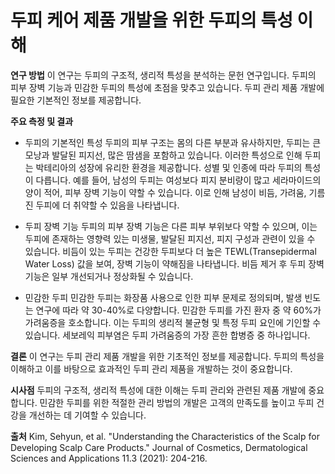 ﻿# 두피 케어 제품 개발을 위한 두피의 특성 이해

**연구 방법**
이 연구는 두피의 구조적, 생리적 특성을 분석하는 문헌 연구입니다.
두피의 피부 장벽 기능과 민감한 두피의 특성에 초점을 맞추고 있습니다.
두피 관리 제품 개발에 필요한 기본적인 정보를 제공합니다.

**주요 측정 및 결과**

 - 두피의 기본적인 특성
두피의 피부 구조는 몸의 다른 부분과 유사하지만, 두피는 큰 모낭과 발달된 피지선, 많은 땀샘을 포함하고 있습니다. 이러한 특성으로 인해 두피는 박테리아의 성장에 유리한 환경을 제공합니다.
성별 및 인종에 따라 두피의 특성이 다릅니다. 예를 들어, 남성의 두피는 여성보다 피지 분비량이 많고 세라마이드의 양이 적어, 피부 장벽 기능이 약할 수 있습니다. 이로 인해 남성이 비듬, 가려움, 기름진 두피에 더 취약할 수 있음을 나타냅니다.

 - 두피 장벽 기능
두피의 피부 장벽 기능은 다른 피부 부위보다 약할 수 있으며, 이는 두피에 존재하는 영향력 있는 미생물, 발달된 피지선, 피지 구성과 관련이 있을 수 있습니다.
비듬이 있는 두피는 건강한 두피보다 더 높은 TEWL(Transepidermal Water Loss) 값을 보여, 장벽 기능이 약해짐을 나타냅니다. 비듬 제거 후 두피 장벽 기능은 일부 개선되거나 정상화될 수 있습니다.

 - 민감한 두피
민감한 두피는 화장품 사용으로 인한 피부 문제로 정의되며, 발생 빈도는 연구에 따라 약 30-40%로 다양합니다.
민감한 두피를 가진 환자 중 약 60%가 가려움증을 호소합니다. 이는 두피의 생리적 불균형 및 특정 두피 요인에 기인할 수 있습니다. 세보레익 피부염은 두피 가려움증의 가장 흔한 합병증 중 하나입니다.


**결론** 
이 연구는 두피 관리 제품 개발을 위한 기초적인 정보를 제공합니다. 두피의 특성을 이해하고 이를 바탕으로 효과적인 두피 관리 제품을 개발하는 것이 중요합니다.

**시사점** 
두피의 구조적, 생리적 특성에 대한 이해는 두피 관리와 관련된 제품 개발에 중요합니다. 민감한 두피를 위한 적절한 관리 방법의 개발은 고객의 만족도를 높이고 두피 건강을 개선하는 데 기여할 수 있습니다.

**출처**
Kim, Sehyun, et al. "Understanding the Characteristics of the Scalp for Developing Scalp Care Products." Journal of Cosmetics, Dermatological Sciences and Applications 11.3 (2021): 204-216.
<!--stackedit_data:
eyJoaXN0b3J5IjpbMTM3ODMwNTMyMSwzNzU5MTU2MjJdfQ==
-->